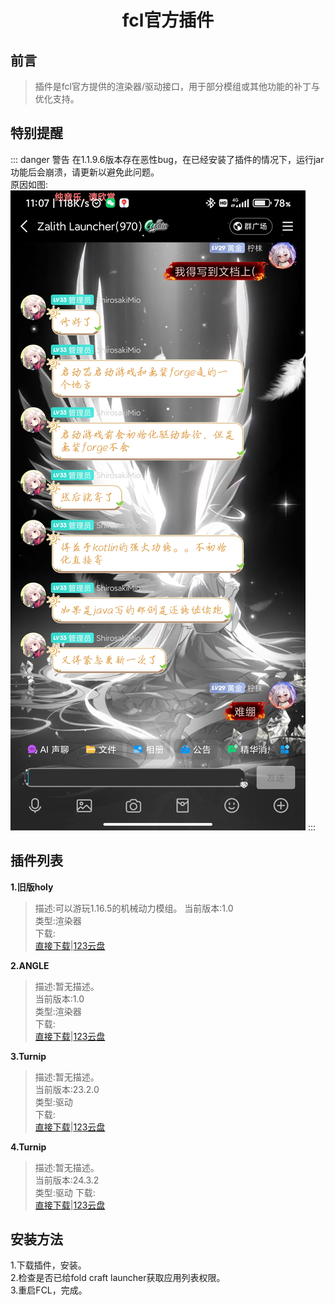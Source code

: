 <h1 align="center">fcl官方插件</h1>

## 前言

> 插件是fcl官方提供的渲染器/驱动接口，用于部分模组或其他功能的补丁与优化支持。

## 特别提醒
::: danger 警告
在1.1.9.6版本存在恶性bug，在已经安装了插件的情况下，运行jar功能后会崩溃，请更新以避免此问题。  
原因如图:
![原因](img/plugins/yy.png)
:::

## 插件列表
**1.旧版holy**  
  > 描述:可以游玩1.16.5的机械动力模组。
  当前版本:1.0  
  类型:渲染器  
  下载:  
  [直接下载](https://docs.ningmo.fun/d/plugins/旧版holy.apk)|[123云盘](https://www.123684.com/s/zcTSVv-1AYO3)  

**2.ANGLE**
> 描述:暂无描述。  
  当前版本:1.0  
  类型:渲染器  
  下载:  
  [直接下载](https://docs.ningmo.fun/d/plugins/ANGLE.apk)|[123云盘](https://www.123684.com/s/zcTSVv-1AYO3)

**3.Turnip**
> 描述:暂无描述。  
  当前版本:23.2.0  
  类型:驱动  
  下载:  
  [直接下载](https://docs.ningmo.fun/d/plugins/Turnip_23.2.0.apk)|[123云盘](https://www.123684.com/s/zcTSVv-1AYO3)

**4.Turnip**
> 描述:暂无描述。  
  当前版本:24.3.2  
  类型:驱动
  下载:  
  [直接下载](https://docs.ninhmo.fun/d/plugins/Turnip_24.3.2.apk)|[123云盘](https://www.123684.com/s/zcTSVv-1AYO3)

## 安装方法
1.下载插件，安装。  
2.检查是否已给fold craft launcher获取应用列表权限。  
3.重启FCL，完成。
